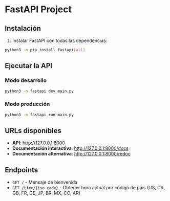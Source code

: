 # FastAPI Project

## Instalación

1. Instalar FastAPI con todas las dependencias:
```bash
python3 -m pip install fastapi[all]
```

## Ejecutar la API

### Modo desarrollo
```bash
python3 -m fastapi dev main.py
```

### Modo producción
```bash
python3 -m fastapi run main.py
```

## URLs disponibles

- **API**: http://127.0.0.1:8000
- **Documentación interactiva**: http://127.0.0.1:8000/docs
- **Documentación alternativa**: http://127.0.0.1:8000/redoc

## Endpoints

- `GET /` - Mensaje de bienvenida
- `GET /time/{iso_code}` - Obtener hora actual por código de país (US, CA, GB, FR, DE, JP, BR, MX, CO, AR)